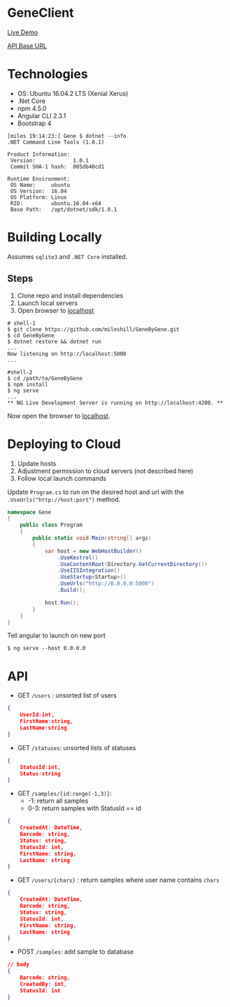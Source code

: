 # GeneClient
[Live Demo](http://ec2-34-223-230-85.us-west-2.compute.amazonaws.com:4200/samples)


[API Base URL](http://ec2-34-223-230-85.us-west-2.compute.amazonaws.com:5000/api/values)

# Technologies
- OS: Ubuntu 16.04.2 LTS (Xenial Xerus)
- .Net Core
- npm 4.5.0
- Angular CLI 2.3.1
- Bootstrap 4

```shell
[miles 19:14:23:] Gene $ dotnet --info
.NET Command Line Tools (1.0.1)

Product Information:
 Version:            1.0.1
 Commit SHA-1 hash:  005db40cd1

Runtime Environment:
 OS Name:     ubuntu
 OS Version:  16.04
 OS Platform: Linux
 RID:         ubuntu.16.04-x64
 Base Path:   /opt/dotnet/sdk/1.0.1
```

# Building Locally

Assumes `sqlite3` and `.NET Core` installed.

## Steps
1. Clone repo and install dependencies
2. Launch local servers
3. Open browser to [localhost](http://localhost:4200)

```shell
# shell-1
$ git clone https://github.com/mileshill/GeneByGene.git
$ cd GeneByGene
$ dotnet restore && dotnet run
...
Now listening on http://localhost:5000
...

#shell-2
$ cd /path/to/GeneByGene
$ npm install
$ ng serve
...
** NG Live Development Server is running on http://localhost:4200. **
```

Now open the browser to [localhost](http://localhost:4200). 

# Deploying to Cloud
1. Update hosts
2. Adjustment permission to cloud servers (not described here)
3. Follow local launch commands

Update `Program.cs` to run on the desired host and url with the `.UseUrls("http://host:port")` method.
```csharp
namespace Gene
{
    public class Program
    {
        public static void Main(string[] args)
        {
            var host = new WebHostBuilder()
                .UseKestrel()
                .UseContentRoot(Directory.GetCurrentDirectory())
                .UseIISIntegration()
                .UseStartup<Startup>()
                .UseUrls("http://0.0.0.0:5000")
                .Build();

            host.Run();
        }
    }
}
```
Tell angular to launch on new port
```shell
$ ng serve --host 0.0.0.0
```
# API
- GET `/users` : unsorted list of users
```json
{
    UserId:int, 
    FirstName:string, 
    LastName:string
}
```

- GET `/statuses`: unsorted lists of statuses
```json
{
    StatusId:int, 
    Status:string
}
```
- GET `/samples/{id:range(-1,3)}`: 
    - -1: return all samples
    - 0-3: return samples with StatusId == id
```json
{
    CreatedAt: DateTime,
    Barcode: string,
    Status: string,
    StatusId: int,
    FirstName: string,
    LastName: string
}
```
- GET `/users/{chars}` : return samples where user name contains `chars`
```json
{
    CreatedAt: DateTime,
    Barcode: string,
    Status: string,
    StatusId: int,
    FirstName: string,
    LastName: string
}
```

- POST `/samples`: add sample to database
```json
// body
{
    Barcode: string,
    CreatedBy: int,
    StatusId: int
}
```
